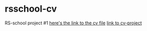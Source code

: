 # rsschool-cv
RS-school project #1 
[here's the link to the cv file](https://ShZhanbossynova.github.io/rsschool-cv/cv)
[link to cv-project](https://ShZhanbossynova.github.io/rsschool-cv/)